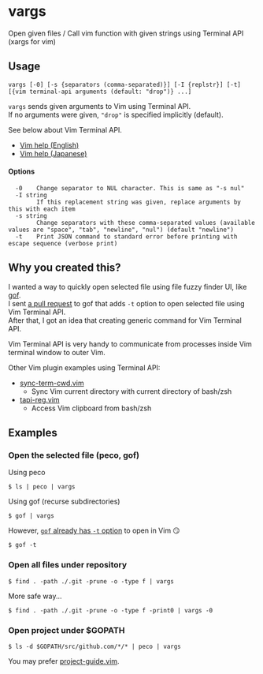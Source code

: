 # vargs

Open given files / Call vim function with given strings using Terminal API (xargs for vim)

## Usage

```
vargs [-0] [-s {separators (comma-separated)}] [-I {replstr}] [-t] [{vim terminal-api arguments (default: "drop")} ...]
```

`vargs` sends given arguments to Vim using Terminal API.<br>
If no arguments were given, `"drop"` is specified implicitly (default).

See below about Vim Terminal API.

* [Vim help (English)](https://vim-jp.org/vimdoc-en/terminal.html#terminal-api)
* [Vim help (Japanese)](https://vim-jp.org/vimdoc-ja/terminal.html#terminal-api)

#### Options

```
  -0    Change separator to NUL character. This is same as "-s nul"
  -I string
        If this replacement string was given, replace arguments by this with each item
  -s string
        Change separators with these comma-separated values (available values are "space", "tab", "newline", "nul") (default "newline")
  -t    Print JSON command to standard error before printing with escape sequence (verbose print)
```

## Why you created this?

I wanted a way to quickly open selected file using file fuzzy finder UI, like [gof](https://github.com/mattn/gof).<br>
I sent [a pull request](https://github.com/mattn/gof/pull/14) to gof that adds `-t` option to open selected file using Vim Terminal API.<br>
After that, I got an idea that creating generic command for Vim Terminal API.

Vim Terminal API is very handy to communicate from processes inside Vim terminal window to outer Vim.

Other Vim plugin examples using Terminal API:

* [sync-term-cwd.vim](https://github.com/tyru/sync-term-cwd.vim)
  * Sync Vim current directory with current directory of bash/zsh
* [tapi-reg.vim](https://github.com/tyru/tapi-reg.vim)
  * Access Vim clipboard from bash/zsh


## Examples

### Open the selected file (peco, gof)

Using peco

```
$ ls | peco | vargs
```

Using gof (recurse subdirectories)

```
$ gof | vargs
```

However, [`gof` already has `-t` option](https://github.com/mattn/gof/pull/14) to open in Vim :smirk:

```
$ gof -t
```

### Open all files under repository

```
$ find . -path ./.git -prune -o -type f | vargs
```

More safe way...

```
$ find . -path ./.git -prune -o -type f -print0 | vargs -0
```

### Open project under $GOPATH

```
$ ls -d $GOPATH/src/github.com/*/* | peco | vargs
```

You may prefer [project-guide.vim](https://github.com/tyru/project-guide.vim).
